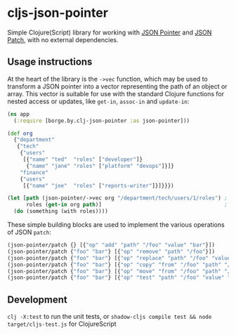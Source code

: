 # cljs-json-pointer

Simple Clojure(Script) library for working with [JSON Pointer](https://www.rfc-editor.org/rfc/rfc6901) and 
[JSON Patch](https://datatracker.ietf.org/doc/html/rfc6902/), with no external dependencies.

## Usage instructions

At the heart of the library is the `->vec` function, which may be used to transform a JSON pointer into a vector
representing the path of an object or array. This vector is suitable for use with the standard Clojure functions for
nested access or updates, like `get-in`, `assoc-in` and `update-in`:

```clojure
(ns app
  (:require [borge.by.clj-json-pointer :as json-pointer]))

(def org
  {"department"
   {"tech"
    {"users"
     [{"name" "ted"  "roles" ["developer"]}
      {"name" "jane" "roles" ["platform" "devops"]}]}
    "finance"
    {"users"
     [{"name" "joe"  "roles" ["reports-writer"]}]}}})

(let [path (json-pointer/->vec org "/department/tech/users/1/roles") ; => ["department" "tech" 1 "users" "roles"]
      roles (get-in org path)]                                       ; => ["platform" "devops"]
  (do (something (with roles))))
```

These simple building blocks are used to implement the various operations of JSON `patch`:

```clojure
(json-pointer/patch {} [{"op" "add" "path" "/foo" "value" "bar"}])                ; => {"foo" "bar"}
(json-pointer/patch {"foo" "bar"} [{"op" "remove" "path" "/foo"}])                ; => {}
(json-pointer/patch {"foo" "bar"} [{"op" "replace" "path" "/foo" "value" "baz"}]) ; => {"foo" "baz"}
(json-pointer/patch {"foo" "bar"} [{"op" "copy" "from" "/foo" "path" "/baz"}])    ; => {"foo" "baz" "baz" "bar"}
(json-pointer/patch {"foo" "bar"} [{"op" "move" "from" "/foo" "path" "/baz"}])    ; => {"baz" "bar"}
(json-pointer/patch {"foo" "bar"} [{"op" "test" "path" "/foo" "value" "bar"}])    ; => {"foo" "bar"}
```

## Development

`clj -X:test` to run the unit tests, or `shadow-cljs compile test && node target/cljs-test.js` for ClojureScript
